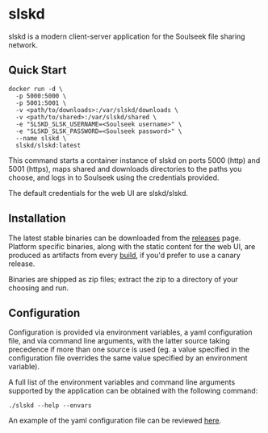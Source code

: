 # slskd

slskd is a modern client-server application for the Soulseek file sharing network.

## Quick Start

```
docker run -d \
  -p 5000:5000 \
  -p 5001:5001 \
  -v <path/to/downloads>:/var/slskd/downloads \
  -v <path/to/shared>:/var/slskd/shared \
  -e "SLSKD_SLSK_USERNAME=<Soulseek username>" \
  -e "SLSKD_SLSK_PASSWORD=<Soulseek password>" \
  --name slskd \
  slskd/slskd:latest
```

This command starts a container instance of slskd on ports 5000 (http) and 5001 (https), maps shared and downloads directories to the paths you choose, and logs in to Soulseek using the credentials provided.

The default credentials for the web UI are slskd/slskd.

## Installation

The latest stable binaries can be downloaded from the [releases](https://github.com/slskd/slskd/releases) page.  Platform specific binaries, along with the static content for the web UI, are produced as artifacts from every [build](https://github.com/slskd/slskd/actions?query=workflow%3ACI), if you'd prefer to use a canary release.

Binaries are shipped as zip files; extract the zip to a directory of your choosing and run.

## Configuration

Configuration is provided via environment variables, a yaml configuration file, and via command line arguments, with the latter source taking precedence if more than one source is used (eg. a value specified in the configuration file overrides the same value specified by an environment variable).

A full list of the environment variables and command line arguments supported by the application can be obtained with the following command:

```
./slskd --help --envars
```

An example of the yaml configuration file can be reviewed [here](https://github.com/slskd/slskd/blob/master/src/slskd/slskd.yml).
